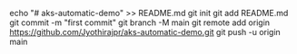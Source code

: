 echo "# aks-automatic-demo" >> README.md
git init
git add README.md
git commit -m "first commit"
git branch -M main
git remote add origin https://github.com/Jyothirajpr/aks-automatic-demo.git
git push -u origin main
